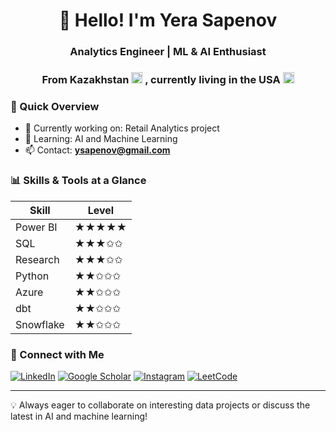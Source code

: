 <h1 align="center">👋 Hello! I'm Yera Sapenov</h1>
<h3 align="center">Analytics Engineer | ML & AI Enthusiast</h3>
<h3 align="center">From Kazakhstan <img src="https://cdn.jsdelivr.net/gh/twitter/twemoji@14.0.2/assets/svg/1f1f0-1f1ff.svg" width="18" alt="Kazakhstan flag" />
, currently living in the USA <img src="https://cdn.jsdelivr.net/gh/twitter/twemoji@14.0.2/assets/svg/1f1fa-1f1f8.svg" width="18" alt="US flag" />
</h3>

### 🚀 Quick Overview

- 🔭 Currently working on: Retail Analytics project
- 🌱 Learning: AI and Machine Learning
- 📫 Contact: **ysapenov@gmail.com**

### 📊 Skills & Tools at a Glance

| Skill         | Level |
|---------------|-------|
| Power BI      | ★★★★★ |
| SQL           | ★★★✩✩ |
| Research      | ★★★✩✩ |
| Python        | ★★✩✩✩ |
| Azure         | ★★✩✩✩ |
| dbt           | ★★✩✩✩ |
| Snowflake     | ★★✩✩✩ |

### 🤝 Connect with Me

[![LinkedIn](https://img.shields.io/badge/LinkedIn-ysapenov-blue?style=flat-square&logo=linkedin)](https://linkedin.com/in/ysapenov)
[![Google Scholar](https://img.shields.io/badge/Google_Scholar-Profile-blue?style=flat-square&logo=google-scholar)](https://scholar.google.com/citations?user=kJmAVTUAAAAJ&hl=en) 
[![Instagram](https://img.shields.io/badge/Instagram-ysapenov-purple?style=flat-square&logo=instagram)](https://instagram.com/ysapenov)
[![LeetCode](https://img.shields.io/badge/LeetCode-ysapenov-orange?style=flat-square&logo=leetcode)](https://www.leetcode.com/ysapenov)

---

💡 Always eager to collaborate on interesting data projects or discuss the latest in AI and machine learning!
